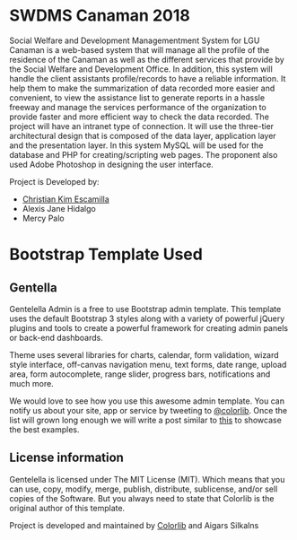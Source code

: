 # SWDMS Canaman 2018

Social Welfare and Development Managementment System for LGU Canaman is a web-based
system that will manage all the profile of the residence of the Canaman as well as the different
services that provide by the Social Welfare and Development Office. In addition, this system will
handle the client assistants profile/records to have a reliable information. It help them to make the
summarization of data recorded more easier and convenient, to view the assistance list to generate
reports in a hassle freeway and manage the services performance of the organization to provide faster
and more efficient way to check the data recorded.
The project will have an intranet type of connection. It will use the three-tier architectural
design that is composed of the data layer, application layer and the presentation layer. In this
system MySQL will be used for the database and PHP for creating/scripting web pages. The
proponent also used Adobe Photoshop in designing the user interface.

Project is Developed by:

* [Christian Kim Escamilla](https://www.linkedin.com/in/christian-kim-escamilla-b85b35b0/ "Linkedin - Christian Kim Escamilla")
* Alexis Jane Hidalgo
* Mercy Palo

# Bootstrap Template Used

## Gentella
Gentelella Admin is a free to use Bootstrap admin template.
This template uses the default Bootstrap 3 styles along with a variety of powerful jQuery plugins and tools to create a powerful framework for creating admin panels or back-end dashboards.

Theme uses several libraries for charts, calendar, form validation, wizard style interface, off-canvas navigation menu, text forms, date range, upload area, form autocomplete, range slider, progress bars, notifications and much more.

We would love to see how you use this awesome admin template. You can notify us about your site, app or service by tweeting to [@colorlib](https://twitter.com/colorlib). Once the list will grown long enough we will write a post similar to [this](https://colorlib.com/wp/avada-theme-examples/) to showcase the best examples.

## License information
Gentelella is licensed under The MIT License (MIT). Which means that you can use, copy, modify, merge, publish, distribute, sublicense, and/or sell copies of the Software. But you always need to state that Colorlib is the original author of this template.

Project is developed and maintained by [Colorlib](https://colorlib.com/ "Colorlib - Make Your First Blog") and Aigars Silkalns
